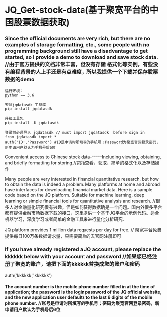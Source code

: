 # JQ_Get-stock-data(基于聚宽平台的中国股票数据获取)

   ### Since the official documents are very rich, but there are no examples of storage formatting, etc., some people with no programming background still have a disadvantage to get started, so I provide a demo to download and save stock data. //由于官方提供的文档非常丰富，但没有存储 格式化等实例，有些没有编程背景的人上手还是有点难度，所以我提供一个下载并保存股票数据的demo

    运行环境：
    python == 3.6
    
    安装jqdatasdk 工具库
    pip install jqdatasdk
    
    升级工具包
    pip install -U jqdatasdk
    
    登录前必须导入 jqdatasdk // must import jqdatasdk  before sign in
    from jqdatasdk import *
    auth('ID','Password') #ID是申请时所填写的手机号；Password为聚宽官网登录密码，新申请用户默认为手机号后6位
    
    
    

Convenient access to Chinese stock data------Including viewing, obtaining, and briefly formatting for storing.//包括查看，获取，简单的格式化以及存储操作

Many people are very interested in financial quantitative research, but how to obtain the data is indeed a problem. Many platforms at home and abroad have interfaces for downloading financial market data. Here is a sample code based on the JQ platform. Suitable for machine learning, deep learning or simple financial tools for quantitative analysis and research. //很多人对金融量化研究很有兴趣，但是如何获得数据确是一个问题。国内外很多平台都有提供金融市场数据下载的接口，这里提供一个基于JQ平台的示例代码。适合机器学习，深度学习或者简单的金融工具来进行量化分析研究.

JQ platform provides 1 million data requests per day for free. // 聚宽平台免费提供每日100万条数据请求量，只需要简单的去官网注册即可

### If you have already registered a JQ account, please replace the kkkkkk below with your account and password //如果您已经注册了聚宽的账户，请把下面的kkkkkk替换成您的账户和密码
auth('kkkkkk','kkkkkk') 

#### The account number is the mobile phone number filled in at the time of application; the password is the login password of the JQ official website, and the new application user defaults to the last 6 digits of the mobile phone number. //账号是申请时所填写的手机号；密码为聚宽官网登录密码，新申请用户默认为手机号后6位

